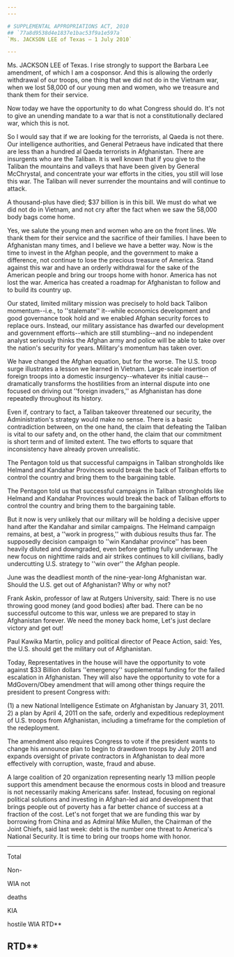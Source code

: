 ```yaml
---
---

# SUPPLEMENTAL APPROPRIATIONS ACT, 2010
## `77a8d9538d4e1837e1bac53f9a1e597a`
`Ms. JACKSON LEE of Texas — 1 July 2010`

---
```



Ms. JACKSON LEE of Texas. I rise strongly to support the Barbara Lee 
amendment, of which I am a cosponsor. And this is allowing the orderly 
withdrawal of our troops, one thing that we did not do in the Vietnam 
war, when we lost 58,000 of our young men and women, who we treasure 
and thank them for their service.

Now today we have the opportunity to do what Congress should do. It's 
not to give an unending mandate to a war that is not a constitutionally 
declared war, which this is not.

So I would say that if we are looking for the terrorists, al Qaeda is 
not there. Our intelligence authorities, and General Petraeus have 
indicated that there are less than a hundred al Qaeda terrorists in 
Afghanistan. There are insurgents who are the Taliban. It is well known 
that if you give to the Taliban the mountains and valleys that have 
been given by General McChrystal, and concentrate your war efforts in 
the cities, you still will lose this war. The Taliban will never 
surrender the mountains and will continue to attack.

A thousand-plus have died; $37 billion is in this bill. We must do 
what we did not do in Vietnam, and not cry after the fact when we saw 
the 58,000 body bags come home.

Yes, we salute the young men and women who are on the front lines. We 
thank them for their service and the sacrifice of their families. I 
have been to Afghanistan many times, and I believe we have a better 
way. Now is the time to invest in the Afghan people, and the government 
to make a difference, not continue to lose the precious treasure of 
America. Stand against this war and have an orderly withdrawal for the 
sake of the American people and bring our troops home with honor. 
America has not lost the war. America has created a roadmap for 
Afghanistan to follow and to build its country up.

Our stated, limited military mission was precisely to hold back 
Talibon momentum--i.e., to ''stalemate'' it--while economics 
development and good governance took hold and we enabled Afghan 
security forces to replace ours. Instead, our military assistance has 
dwarfed our development and government efforts--which are still 
stumbling--and no independent analyst seriously thinks the Afghan army 
and police will be able to take over the nation's security for years. 
Military's momentum has taken over.

We have changed the Afghan equation, but for the worse. The U.S. 
troop surge illustrates a lesson we learned in Vietnam. Large-scale 
insertion of foreign troops into a domestic insurgency--whatever its 
initial cause--dramatically transforms the hostilities from an internal 
dispute into one focused on driving out ''foreign invaders,'' as 
Afghanistan has done repeatedly throughout its history.

Even if, contrary to fact, a Taliban takeover threatened our 
security, the Administration's strategy would make no sense. There is a 
basic contradiction between, on the one hand, the claim that defeating 
the Taliban is vital to our safety and, on the other hand, the claim 
that our commitment is short term and of limited extent. The two 
efforts to square that inconsistency have already proven unrealistic.

The Pentagon told us that successful campaigns in Taliban strongholds 
like Helmand and Kandahar Provinces would break the back of Taliban 
efforts to control the country and bring them to the bargaining table.

The Pentagon told us that successful campaigns in Taliban strongholds 
like Helmand and Kandahar Provinces would break the back of Taliban 
efforts to control the country and bring them to the bargaining table.

But it now is very unlikely that our military will be holding a 
decisive upper hand after the Kandahar and similar campaigns. The 
Helmand campaign remains, at best, a ''work in progress,'' with dubious 
results thus far. The supposedly decision campaign to ''win Kandahar 
province'' has been heavily diluted and downgraded, even before getting 
fully underway. The new focus on nighttime raids and air strikes 
continues to kill civilians, badly undercutting U.S. strategy to ''win 
over'' the Afghan people.

June was the deadliest month of the nine-year-long Afghanistan war. 
Should the U.S. get out of Afghanistan? Why or why not?

Frank Askin, professor of law at Rutgers University, said: There is 
no use throwing good money (and good bodies) after bad. There can be no 
successful outcome to this war, unless we are prepared to stay in 
Afghanistan forever. We need the money back home, Let's just declare 
victory and get out!

Paul Kawika Martin, policy and political director of Peace Action, 
said: Yes, the U.S. should get the military out of Afghanistan.

Today, Representatives in the house will have the opportunity to vote 
against $33 Billion dollars ''emergency'' supplemental funding for the 
failed escalation in Afghanistan. They will also have the opportunity 
to vote for a MdGovern/Obey amendment that will among other things 
require the president to present Congress with:

(1) a new National Intelligence Estimate on Afghanistan by January 
31, 2011. 2) a plan by April 4, 2011 on the safe, orderly and 
expeditious redeployment of U.S. troops from Afghanistan, including a 
timeframe for the completion of the redeployment.

The amendment also requires Congress to vote if the president wants 
to change his announce plan to begin to drawdown troops by July 2011 
and expands oversight of private contractors in Afghanistan to deal 
more effectively with corruption, waste, fraud and abuse.

A large coalition of 20 organization representing nearly 13 million 
people support this amendment because the enormous costs in blood and 
treasure is not necessarily making Americans safer. Instead, focusing 
on regional political solutions and investing in Afghan-led aid and 
development that brings people out of poverty has a far better chance 
of success at a fraction of the cost. Let's not forget that we are 
funding this war by borrowing from China and as Admiral Mike Mullen, 
the Chairman of the Joint Chiefs, said last week: debt is the number 
one threat to America's National Security. It is time to bring our 
troops home with honor.

----------------------------------------------------------------------------------------------------------------






























 Total








Non-







WIA not






























 deaths


KIA


hostile
 WIA RTD**

RTD**
----------------------------------------------------------------------------------------------------------------